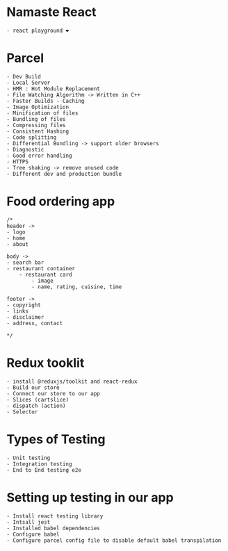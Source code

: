 # Namaste React
    - react playground ❤️



# Parcel 

    - Dev Build
    - Local Server
    - HMR : Hot Module Replacement
    - File Watching Algorithm -> Written in C++
    - Faster Builds - Caching
    - Image Optimization
    - Minification of files
    - Bundling of files
    - Compressing files
    - Consistent Hashing 
    - Code splitting
    - Differential Bundling -> support older browsers
    - Diagnostic
    - Good error handling
    - HTTPS
    - Tree shaking -> remove unused code
    - Different dev and production bundle

# Food ordering app
    /* 
    header -> 
    - logo 
    - home 
    - about

    body -> 
    - search bar
    - restaurant container
        - restaurant card
            - image
            - name, rating, cuisine, time

    footer -> 
    - copyright
    - links
    - disclaimer
    - address, contact

    */

# Redux tooklit
    - install @reduxjs/toolkit and react-redux
    - Build our store
    - Connect our store to our app
    - Slices (cartslice)
    - dispatch (action)
    - Selector

# Types of Testing 
    - Unit testing
    - Integration testing
    - End to End testing e2e

# Setting up testing in our app
    - Install react testing library
    - Intsall jest
    - Installed babel dependencies
    - Configure babel
    - Configure parcel config file to disable default babel transpilation